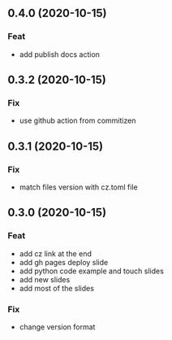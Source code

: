 ## 0.4.0 (2020-10-15)

### Feat

- add publish docs action

## 0.3.2 (2020-10-15)

### Fix

- use github action from commitizen

## 0.3.1 (2020-10-15)

### Fix

- match files version with cz.toml file

## 0.3.0 (2020-10-15)

### Feat

- add cz link at the end
- add gh pages deploy slide
- add python code example and touch slides
- add new slides
- add most of the slides

### Fix

- change version format
